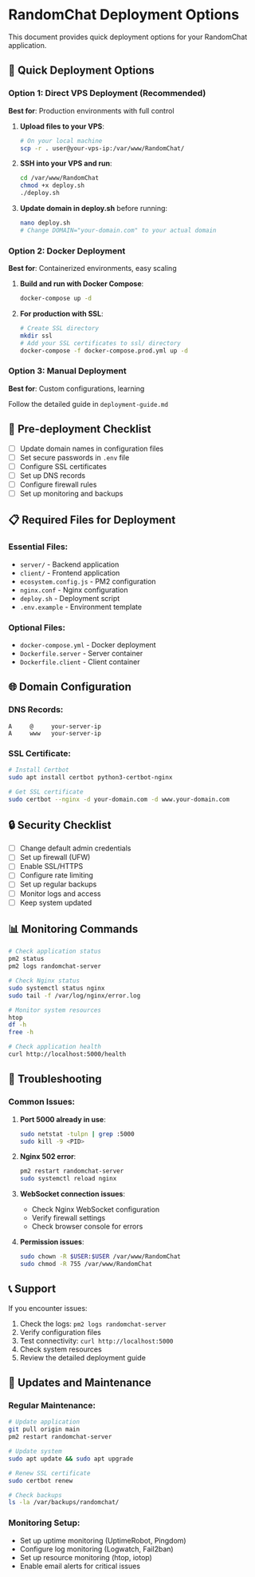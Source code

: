 # RandomChat Deployment Options

This document provides quick deployment options for your RandomChat application.

## 🚀 Quick Deployment Options

### Option 1: Direct VPS Deployment (Recommended)

**Best for**: Production environments with full control

1. **Upload files to your VPS**:
   ```bash
   # On your local machine
   scp -r . user@your-vps-ip:/var/www/RandomChat/
   ```

2. **SSH into your VPS and run**:
   ```bash
   cd /var/www/RandomChat
   chmod +x deploy.sh
   ./deploy.sh
   ```

3. **Update domain in deploy.sh** before running:
   ```bash
   nano deploy.sh
   # Change DOMAIN="your-domain.com" to your actual domain
   ```

### Option 2: Docker Deployment

**Best for**: Containerized environments, easy scaling

1. **Build and run with Docker Compose**:
   ```bash
   docker-compose up -d
   ```

2. **For production with SSL**:
   ```bash
   # Create SSL directory
   mkdir ssl
   # Add your SSL certificates to ssl/ directory
   docker-compose -f docker-compose.prod.yml up -d
   ```

### Option 3: Manual Deployment

**Best for**: Custom configurations, learning

Follow the detailed guide in `deployment-guide.md`

## 🔧 Pre-deployment Checklist

- [ ] Update domain names in configuration files
- [ ] Set secure passwords in `.env` file
- [ ] Configure SSL certificates
- [ ] Set up DNS records
- [ ] Configure firewall rules
- [ ] Set up monitoring and backups

## 📋 Required Files for Deployment

### Essential Files:
- `server/` - Backend application
- `client/` - Frontend application
- `ecosystem.config.js` - PM2 configuration
- `nginx.conf` - Nginx configuration
- `deploy.sh` - Deployment script
- `.env.example` - Environment template

### Optional Files:
- `docker-compose.yml` - Docker deployment
- `Dockerfile.server` - Server container
- `Dockerfile.client` - Client container

## 🌐 Domain Configuration

### DNS Records:
```
A     @     your-server-ip
A     www   your-server-ip
```

### SSL Certificate:
```bash
# Install Certbot
sudo apt install certbot python3-certbot-nginx

# Get SSL certificate
sudo certbot --nginx -d your-domain.com -d www.your-domain.com
```

## 🔒 Security Checklist

- [ ] Change default admin credentials
- [ ] Set up firewall (UFW)
- [ ] Enable SSL/HTTPS
- [ ] Configure rate limiting
- [ ] Set up regular backups
- [ ] Monitor logs and access
- [ ] Keep system updated

## 📊 Monitoring Commands

```bash
# Check application status
pm2 status
pm2 logs randomchat-server

# Check Nginx status
sudo systemctl status nginx
sudo tail -f /var/log/nginx/error.log

# Monitor system resources
htop
df -h
free -h

# Check application health
curl http://localhost:5000/health
```

## 🚨 Troubleshooting

### Common Issues:

1. **Port 5000 already in use**:
   ```bash
   sudo netstat -tulpn | grep :5000
   sudo kill -9 <PID>
   ```

2. **Nginx 502 error**:
   ```bash
   pm2 restart randomchat-server
   sudo systemctl reload nginx
   ```

3. **WebSocket connection issues**:
   - Check Nginx WebSocket configuration
   - Verify firewall settings
   - Check browser console for errors

4. **Permission issues**:
   ```bash
   sudo chown -R $USER:$USER /var/www/RandomChat
   sudo chmod -R 755 /var/www/RandomChat
   ```

## 📞 Support

If you encounter issues:

1. Check the logs: `pm2 logs randomchat-server`
2. Verify configuration files
3. Test connectivity: `curl http://localhost:5000`
4. Check system resources
5. Review the detailed deployment guide

## 🔄 Updates and Maintenance

### Regular Maintenance:
```bash
# Update application
git pull origin main
pm2 restart randomchat-server

# Update system
sudo apt update && sudo apt upgrade

# Renew SSL certificate
sudo certbot renew

# Check backups
ls -la /var/backups/randomchat/
```

### Monitoring Setup:
- Set up uptime monitoring (UptimeRobot, Pingdom)
- Configure log monitoring (Logwatch, Fail2ban)
- Set up resource monitoring (htop, iotop)
- Enable email alerts for critical issues 